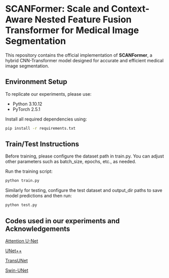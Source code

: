 # SCANFormer: Scale and Context-Aware Nested Feature Fusion Transformer for Medical Image Segmentation

This repository contains the official implementation of **SCANFormer**, a hybrid CNN-Transformer model designed for accurate and efficient medical image segmentation.

## Environment Setup

To replicate our experiments, please use:

- Python 3.10.12
- PyTorch 2.5.1

Install all required dependencies using:

```bash
pip install -r requirements.txt
```


## Train/Test Instructions
Before training, please configure the dataset path in train.py. You can adjust other parameters such as batch_size, epochs, etc., as needed.

Run the training script:

```bash
python train.py
```

Similarly for testing, configure the test dataset and output_dir paths to save model predictions and then run:

```bash
python test.py
```

## Codes used in our experiments and Acknowledgements
[Attention U-Net](https://github.com/bigmb/Unet-Segmentation-Pytorch-Nest-of-Unets)

[UNet++](https://github.com/qubvel-org/segmentation_models.pytorch) 

[TransUNet](https://github.com/Beckschen/TransUNet)

[Swin-UNet](https://github.com/HuCaoFighting/Swin-Unet)
